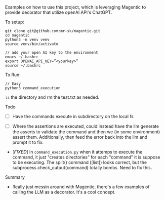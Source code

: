 Examples on how to use this project, which is leveraging Magentic to provide decorator that utilize openAI API's ChatGPT.

To setup:

    git clone git@github.com:mr-sk/magentic.git
    cd magentic
    python3 -m venv venv
    source venv/bin/activate

    // add your open AI key to the environment
    emacs ~/.bashrc
    export OPENAI_API_KEY=”<yourkey>”
    source ~/.bashrc

To Run:

    // Easy
    python3 command_execution

`ls` the directory and rm the test.txt as needed. 


Todo
* [ ] Have the commands execute in subdirectory on the local fs

* [ ] Where the assertions are executed, could instead have the llm generate the asserts to validate the command and then we (in some environment) assert them. Additionally, then feed the error back into the llm and prompt it to fix. 

* [*FIXED*] In `command_execution.py` when it attemps to execute the command, it just "creates directories" for each "command" it is suppose to be executing. The split() command ([list]) looks correct, but the subprocess.check_output(command) totally bombs. Need to fix this.

Summary

* Really just messin around with Magentic, there's a few examples of calling the LLM as a decorator. It's a cool concept.
